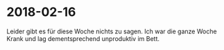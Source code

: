 # 2018-02-16

Leider gibt es für diese Woche nichts zu sagen. Ich war die ganze Woche Krank und lag dementsprechend unproduktiv im Bett.
